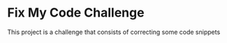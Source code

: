# Fix My Code Challenge

This project is a challenge that consists of correcting some code snippets
